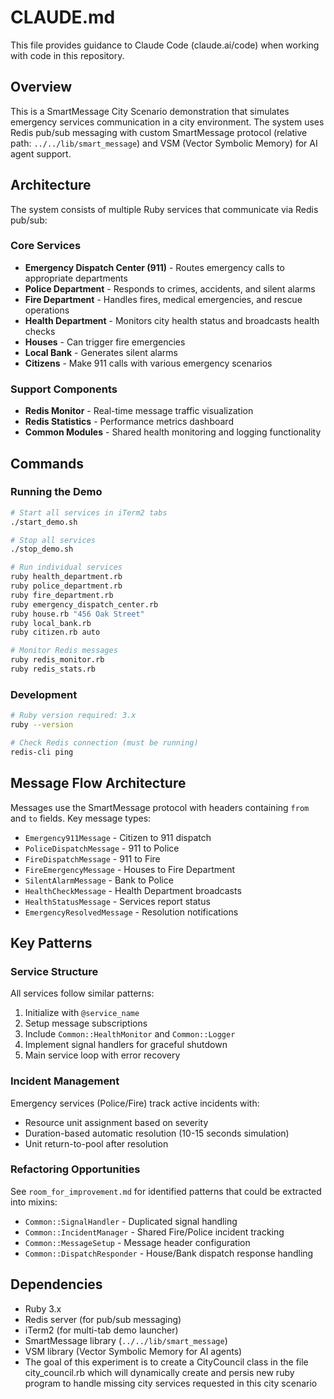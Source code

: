 # CLAUDE.md

This file provides guidance to Claude Code (claude.ai/code) when working with code in this repository.

## Overview

This is a SmartMessage City Scenario demonstration that simulates emergency services communication in a city environment. The system uses Redis pub/sub messaging with custom SmartMessage protocol (relative path: `../../lib/smart_message`) and VSM (Vector Symbolic Memory) for AI agent support.

## Architecture

The system consists of multiple Ruby services that communicate via Redis pub/sub:

### Core Services
- **Emergency Dispatch Center (911)** - Routes emergency calls to appropriate departments
- **Police Department** - Responds to crimes, accidents, and silent alarms
- **Fire Department** - Handles fires, medical emergencies, and rescue operations
- **Health Department** - Monitors city health status and broadcasts health checks
- **Houses** - Can trigger fire emergencies
- **Local Bank** - Generates silent alarms
- **Citizens** - Make 911 calls with various emergency scenarios

### Support Components
- **Redis Monitor** - Real-time message traffic visualization
- **Redis Statistics** - Performance metrics dashboard
- **Common Modules** - Shared health monitoring and logging functionality

## Commands

### Running the Demo
```bash
# Start all services in iTerm2 tabs
./start_demo.sh

# Stop all services
./stop_demo.sh

# Run individual services
ruby health_department.rb
ruby police_department.rb
ruby fire_department.rb
ruby emergency_dispatch_center.rb
ruby house.rb "456 Oak Street"
ruby local_bank.rb
ruby citizen.rb auto

# Monitor Redis messages
ruby redis_monitor.rb
ruby redis_stats.rb
```

### Development
```bash
# Ruby version required: 3.x
ruby --version

# Check Redis connection (must be running)
redis-cli ping
```

## Message Flow Architecture

Messages use the SmartMessage protocol with headers containing `from` and `to` fields. Key message types:
- `Emergency911Message` - Citizen to 911 dispatch
- `PoliceDispatchMessage` - 911 to Police
- `FireDispatchMessage` - 911 to Fire
- `FireEmergencyMessage` - Houses to Fire Department
- `SilentAlarmMessage` - Bank to Police
- `HealthCheckMessage` - Health Department broadcasts
- `HealthStatusMessage` - Services report status
- `EmergencyResolvedMessage` - Resolution notifications

## Key Patterns

### Service Structure
All services follow similar patterns:
1. Initialize with `@service_name`
2. Setup message subscriptions
3. Include `Common::HealthMonitor` and `Common::Logger`
4. Implement signal handlers for graceful shutdown
5. Main service loop with error recovery

### Incident Management
Emergency services (Police/Fire) track active incidents with:
- Resource unit assignment based on severity
- Duration-based automatic resolution (10-15 seconds simulation)
- Unit return-to-pool after resolution

### Refactoring Opportunities
See `room_for_improvement.md` for identified patterns that could be extracted into mixins:
- `Common::SignalHandler` - Duplicated signal handling
- `Common::IncidentManager` - Shared Fire/Police incident tracking
- `Common::MessageSetup` - Message header configuration
- `Common::DispatchResponder` - House/Bank dispatch response handling

## Dependencies

- Ruby 3.x
- Redis server (for pub/sub messaging)
- iTerm2 (for multi-tab demo launcher)
- SmartMessage library (`../../lib/smart_message`)
- VSM library (Vector Symbolic Memory for AI agents)
- The goal of this experiment is to create a CityCouncil class in the file city_council.rb which will dynamically create and persis new ruby program to handle missing city services requested in this city scenario